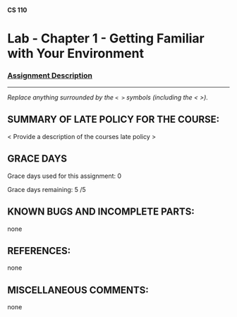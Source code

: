 #### CS 110
# Lab - Chapter 1 - Getting Familiar with Your Environment

### [Assignment Description](https://docs.google.com/document/d/1j0CNd4KglkOGcRWAJZoJ__PEirOluNjHWm0NtmvEVRo/edit?usp=sharing)

***

_Replace anything surrounded by the `< >` symbols (including the < >)._

## SUMMARY OF LATE POLICY FOR THE COURSE:
 < Provide a  description of the courses late policy >

## GRACE DAYS
Grace days used for this assignment: 0

Grace days remaining: 5 /5

## KNOWN BUGS AND INCOMPLETE PARTS:
none

## REFERENCES:
none

## MISCELLANEOUS COMMENTS:
none
